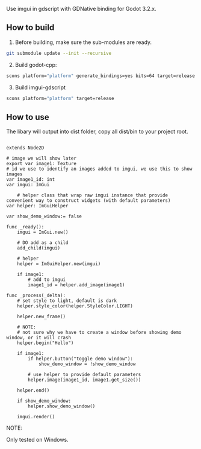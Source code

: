 Use imgui in gdscript with GDNative binding for Godot 3.2.x.


## How to build

1. Before building, make sure the sub-modules are ready.

```bash
git submodule update --init --recursive
```

2. Build godot-cpp:

```bash
scons platform="platform" generate_bindings=yes bits=64 target=release -j"cpu core"
```

3. Build imgui-gdscript

```bash
scons platform="platform" target=release
```

## How to use

The libary will output into dist folder, copy all dist/bin to your project root.


```gdscript

extends Node2D

# image we will show later
export var image1: Texture
# id we use to identify an images added to imgui, we use this to show images
var image1_id: int
var imgui: ImGui

	# helper class that wrap raw imgui instance that provide convenient way to construct widgets (with default parameters)
var helper: ImGuiHelper

var show_demo_window:= false

func _ready():
	imgui = ImGui.new()

	# DO add as a child
	add_child(imgui)
	
	# helper
	helper = ImGuiHelper.new(imgui)

	if image1:
		# add to imgui
		image1_id = helper.add_image(image1)

func _process(_delta):
	# set style to light, default is dark
	helper.style_color(helper.StyleColor.LIGHT)

	helper.new_frame()
	
	# NOTE:
	# not sure why we have to create a window before showing demo window, or it will crash
	helper.begin("Hello")
	
	if image1:
		if helper.button("toggle demo window"):
			show_demo_window = !show_demo_window
		
		# use helper to provide default parameters
		helper.image(image1_id, image1.get_size())
	
	helper.end()
	
	if show_demo_window:
		helper.show_demo_window()
	
	imgui.render()
```

NOTE:

Only tested on Windows.
